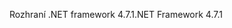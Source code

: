 <span data-ttu-id="e9813-101">Rozhraní .NET framework 4.7.1</span><span class="sxs-lookup"><span data-stu-id="e9813-101">.NET Framework 4.7.1</span></span>
